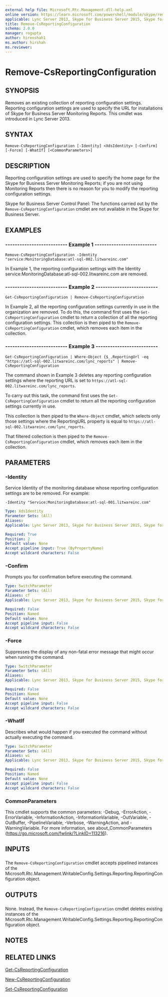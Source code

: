 ```yaml
---
external help file: Microsoft.Rtc.Management.dll-help.xml
online version: https://learn.microsoft.com/powershell/module/skype/remove-csreportingconfiguration
applicable: Lync Server 2013, Skype for Business Server 2015, Skype for Business Server 2019
title: Remove-CsReportingConfiguration
schema: 2.0.0
manager: rogupta
author: hirenshah1
ms.author: hirshah
ms.reviewer:
---
```


# Remove-CsReportingConfiguration

## SYNOPSIS
Removes an existing collection of reporting configuration settings.
Reporting configuration settings are used to specify the URL for installations of Skype for Business Server Monitoring Reports.
This cmdlet was introduced in Lync Server 2013.


## SYNTAX

```
Remove-CsReportingConfiguration [-Identity] <XdsIdentity> [-Confirm] [-Force] [-WhatIf] [<CommonParameters>]
```

## DESCRIPTION
Reporting configuration settings are used to specify the home page for the Skype for Business Server Monitoring Reports; if you are not using Monitoring Reports then there is no reason for you to modify the reporting configuration settings.

Skype for Business Server Control Panel: The functions carried out by the `Remove-CsReportingConfiguration` cmdlet are not available in the Skype for Business Server.


## EXAMPLES

### -------------------------- Example 1 --------------------------
```
Remove-CsReportingConfiguration -Identity "service:MonitoringDatabase:atl-sql-002.litwareinc.com"
```

In Example 1, the reporting configuration settings with the Identity service:MonitoringDatabase:atl-sql-002.litwareinc.com are removed.


### -------------------------- Example 2 --------------------------
```
Get-CsReportingConfiguration | Remove-CsReportingConfiguration
```

In Example 2, all the reporting configuration settings currently in use in the organization are removed.
To do this, the command first uses the `Get-CsReportingConfiguration` cmdlet to return a collection of all the reporting configuration settings.
This collection is then piped to the `Remove-CsReportingConfiguration` cmdlet, which removes each item in the collection.


### -------------------------- Example 3 --------------------------
```
Get-CsReportingConfiguration | Where-Object {$_.ReportingUrl -eq "https://atl-sql-002.litwareinc.com/lync_reports" | Remove-CsReportingConfiguration
```

The command shown in Example 3 deletes any reporting configuration settings where the reporting URL is set to `https://atl-sql-002.litwareinc.com/lync_reports`.

To carry out this task, the command first uses the `Get-CsReportingConfiguration` cmdlet to return all the reporting configuration settings currently in use.

This collection is then piped to the `Where-Object` cmdlet, which selects only those settings where the ReportingURL property is equal to `https://atl-sql-002.litwareinc.com/lync_reports`.

That filtered collection is then piped to the `Remove-CsReportingConfiguration` cmdlet, which removes each item in the collection.


## PARAMETERS

### -Identity
Service Identity of the monitoring database whose reporting configuration settings are to be removed.
For example:

`-Identity "Service:MonitoringDatabase:atl-sql-001.litwareinc.com"`

```yaml
Type: XdsIdentity
Parameter Sets: (All)
Aliases: 
Applicable: Lync Server 2013, Skype for Business Server 2015, Skype for Business Server 2019

Required: True
Position: 2
Default value: None
Accept pipeline input: True (ByPropertyName)
Accept wildcard characters: False
```

### -Confirm
Prompts you for confirmation before executing the command.

```yaml
Type: SwitchParameter
Parameter Sets: (All)
Aliases: cf
Applicable: Lync Server 2013, Skype for Business Server 2015, Skype for Business Server 2019

Required: False
Position: Named
Default value: None
Accept pipeline input: False
Accept wildcard characters: False
```

### -Force
Suppresses the display of any non-fatal error message that might occur when running the command.

```yaml
Type: SwitchParameter
Parameter Sets: (All)
Aliases: 
Applicable: Lync Server 2013, Skype for Business Server 2015, Skype for Business Server 2019

Required: False
Position: Named
Default value: None
Accept pipeline input: False
Accept wildcard characters: False
```

### -WhatIf
Describes what would happen if you executed the command without actually executing the command.

```yaml
Type: SwitchParameter
Parameter Sets: (All)
Aliases: wi
Applicable: Lync Server 2013, Skype for Business Server 2015, Skype for Business Server 2019

Required: False
Position: Named
Default value: None
Accept pipeline input: False
Accept wildcard characters: False
```

### CommonParameters
This cmdlet supports the common parameters: -Debug, -ErrorAction, -ErrorVariable, -InformationAction, -InformationVariable, -OutVariable, -OutBuffer, -PipelineVariable, -Verbose, -WarningAction, and -WarningVariable. For more information, see about_CommonParameters (https://go.microsoft.com/fwlink/?LinkID=113216).

## INPUTS

###  
The `Remove-CsReportingConfiguration` cmdlet accepts pipelined instances of the Microsoft.Rtc.Management.WritableConfig.Settings.Reporting.ReportingConfiguration object.

## OUTPUTS

###  
None.
Instead, the `Remove-CsReportingConfiguration` cmdlet deletes existing instances of the Microsoft.Rtc.Management.WritableConfig.Settings.Reporting.ReportingConfiguration object.

## NOTES

## RELATED LINKS

[Get-CsReportingConfiguration](Get-CsReportingConfiguration.md)

[New-CsReportingConfiguration](New-CsReportingConfiguration.md)

[Set-CsReportingConfiguration](Set-CsReportingConfiguration.md)
